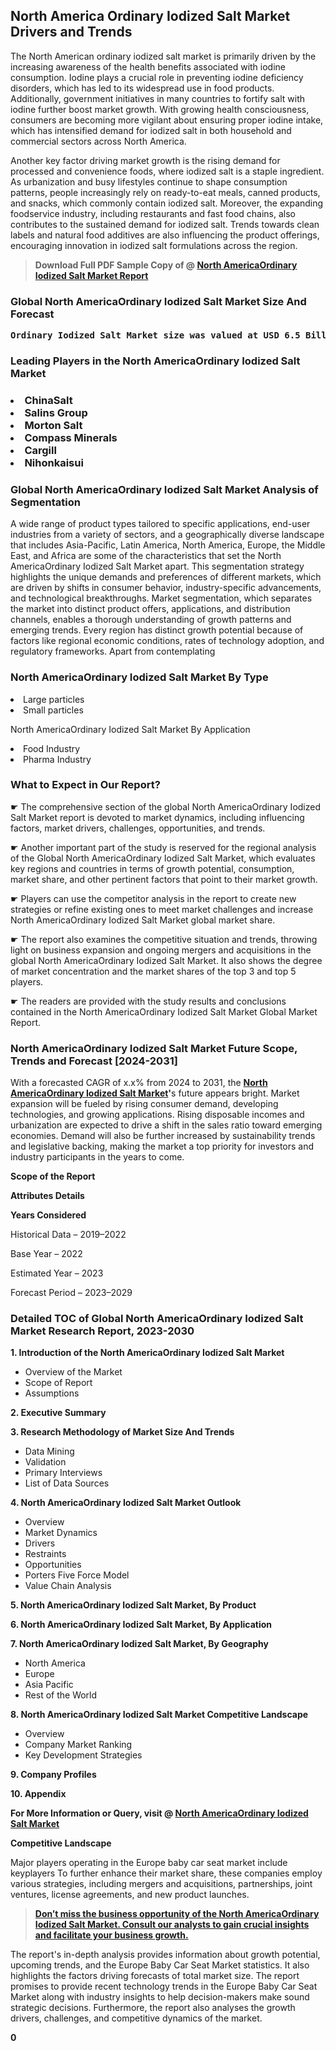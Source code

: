 <p><h2>North America Ordinary Iodized Salt Market Drivers and Trends</h2><p>The North American ordinary iodized salt market is primarily driven by the increasing awareness of the health benefits associated with iodine consumption. Iodine plays a crucial role in preventing iodine deficiency disorders, which has led to its widespread use in food products. Additionally, government initiatives in many countries to fortify salt with iodine further boost market growth. With growing health consciousness, consumers are becoming more vigilant about ensuring proper iodine intake, which has intensified demand for iodized salt in both household and commercial sectors across North America.</p><p>Another key factor driving market growth is the rising demand for processed and convenience foods, where iodized salt is a staple ingredient. As urbanization and busy lifestyles continue to shape consumption patterns, people increasingly rely on ready-to-eat meals, canned products, and snacks, which commonly contain iodized salt. Moreover, the expanding foodservice industry, including restaurants and fast food chains, also contributes to the sustained demand for iodized salt. Trends towards clean labels and natural food additives are also influencing the product offerings, encouraging innovation in iodized salt formulations across the region.</p></p><blockquote id="" class=""><strong>Download Full PDF Sample Copy of @&nbsp;<a href="https://www.verifiedmarketreports.com/download-sample/?rid=123902&utm_source=GitHub-Jan&utm_medium=265" target="_blank">North AmericaOrdinary Iodized Salt Market Report</a>&nbsp;&nbsp;</strong></blockquote><h3 id="" class=""><strong>Global&nbsp;North AmericaOrdinary Iodized Salt Market Size And Forecast</strong></h3><pre class="reader-text-block__code-block"><strong>Ordinary Iodized Salt Market size was valued at USD 6.5 Billion in 2022 and is projected to reach USD 9.8 Billion by 2030, growing at a CAGR of 5.5% from 2024 to 2030.</strong></pre><h3 id="" class="">Leading Players in the&nbsp;North AmericaOrdinary Iodized Salt Market</h3><h3 class=""></Li><Li>ChinaSalt</Li><Li> Salins Group</Li><Li> Morton Salt</Li><Li> Compass Minerals</Li><Li> Cargill</Li><Li> Nihonkaisui</h3><h3 id="" class="">Global&nbsp;North AmericaOrdinary Iodized Salt Market Analysis of Segmentation</h3><p id="" class="">A wide range of product types tailored to specific applications, end-user industries from a variety of sectors, and a geographically diverse landscape that includes Asia-Pacific, Latin America, North America, Europe, the Middle East, and Africa are some of the characteristics that set the North AmericaOrdinary Iodized Salt Market apart. This segmentation strategy highlights the unique demands and preferences of different markets, which are driven by shifts in consumer behavior, industry-specific advancements, and technological breakthroughs. Market segmentation, which separates the market into distinct product offers, applications, and distribution channels, enables a thorough understanding of growth patterns and emerging trends. Every region has distinct growth potential because of factors like regional economic conditions, rates of technology adoption, and regulatory frameworks. Apart from contemplating</p><h3 id="" class="">North AmericaOrdinary Iodized Salt Market&nbsp;By Type</h3><p></Li><Li>Large particles</Li><Li> Small particles</p><div class="" data-test-id=""><p>North AmericaOrdinary Iodized Salt Market&nbsp;By Application</p></div><p class=""></Li><Li>Food Industry</Li><Li> Pharma Industry</p><div class="" data-test-id=""><h3><span class="">What to Expect in Our Report?</span></h3></div><div class="" data-test-id=""><p><span class="">☛ The comprehensive section of the global North AmericaOrdinary Iodized Salt Market report is devoted to market dynamics, including influencing factors, market drivers, challenges, opportunities, and trends.</span></p></div><div class="" data-test-id=""><p><span class="">☛ Another important part of the study is reserved for the regional analysis of the Global North AmericaOrdinary Iodized Salt Market, which evaluates key regions and countries in terms of growth potential, consumption, market share, and other pertinent factors that point to their market growth.</span></p></div><div class="" data-test-id=""><p><span class="">☛ Players can use the competitor analysis in the report to create new strategies or refine existing ones to meet market challenges and increase North AmericaOrdinary Iodized Salt Market global market share.</span></p></div><div class="" data-test-id=""><p><span class="">☛ The report also examines the competitive situation and trends, throwing light on business expansion and ongoing mergers and acquisitions in the global North AmericaOrdinary Iodized Salt Market. It also shows the degree of market concentration and the market shares of the top 3 and top 5 players.</span></p></div><div class="" data-test-id=""><p><span class="">☛ The readers are provided with the study results and conclusions contained in the North AmericaOrdinary Iodized Salt Market Global Market Report.</span></p></div><div class="" data-test-id=""><h3><span class="">North AmericaOrdinary Iodized Salt Market Future Scope, Trends and Forecast [2024-2031]</span></h3></div><div class="" data-test-id=""><p><span class="">With a forecasted CAGR of x.x% from 2024 to 2031, the <strong><a href="https://www.verifiedmarketreports.com/download-sample/?rid=123902&utm_source=GitHub-Jan&utm_medium=265" target="_blank">North AmericaOrdinary Iodized Salt Market</a>'</strong>s future appears bright. Market expansion will be fueled by rising consumer demand, developing technologies, and growing applications. Rising disposable incomes and urbanization are expected to drive a shift in the sales ratio toward emerging economies. Demand will also be further increased by sustainability trends and legislative backing, making the market a top priority for investors and industry participants in the years to come.</span></p><p id="ember66" class="ember-view reader-text-block__paragraph"><strong>Scope of the Report</strong></p><p id="ember67" class="ember-view reader-text-block__paragraph"><strong>Attributes Details</strong></p><p id="ember68" class="ember-view reader-text-block__paragraph"><strong>Years Considered</strong></p><p id="ember69" class="ember-view reader-text-block__paragraph">Historical Data &ndash; 2019&ndash;2022</p><p id="ember70" class="ember-view reader-text-block__paragraph">Base Year &ndash; 2022</p><p id="ember71" class="ember-view reader-text-block__paragraph">Estimated Year &ndash; 2023</p><p id="ember72" class="ember-view reader-text-block__paragraph">Forecast Period &ndash; 2023&ndash;2029</p></div><h3 id="" class="">Detailed TOC of Global North AmericaOrdinary Iodized Salt Market Research Report, 2023-2030</h3><p id="" class=""><strong>1. Introduction of the North AmericaOrdinary Iodized Salt Market</strong></p><ul><li>Overview of the Market</li><li>Scope of Report</li><li>Assumptions</li></ul><p id="" class=""><strong>2. Executive Summary</strong></p><p id="" class=""><strong>3. Research Methodology of Market Size And Trends</strong></p><ul><li>Data Mining</li><li>Validation</li><li>Primary Interviews</li><li>List of Data Sources</li></ul><p id="" class=""><strong>4. North AmericaOrdinary Iodized Salt Market Outlook</strong></p><ul><li>Overview</li><li>Market Dynamics</li><li>Drivers</li><li>Restraints</li><li>Opportunities</li><li>Porters Five Force Model</li><li>Value Chain Analysis</li></ul><p id="" class=""><strong>5. North AmericaOrdinary Iodized Salt Market, By Product</strong></p><p id="" class=""><strong>6. North AmericaOrdinary Iodized Salt Market, By Application</strong></p><p id="" class=""><strong>7. North AmericaOrdinary Iodized Salt Market, By Geography</strong></p><ul><li>North America</li><li>Europe</li><li>Asia Pacific</li><li>Rest of the World</li></ul><p id="" class=""><strong>8. North AmericaOrdinary Iodized Salt Market Competitive Landscape</strong></p><ul><li>Overview</li><li>Company Market Ranking</li><li>Key Development Strategies</li></ul><p id="" class=""><strong>9. Company Profiles</strong></p><p id="" class=""><strong>10. Appendix</strong></p><p><strong>For More Information or Query, visit&nbsp;@ <a href="https://www.verifiedmarketreports.com/product/global-ordinary-iodized-salt-market-report-2019-competitive-landscape-trends-and-opportunities/" target="_blank">North AmericaOrdinary Iodized Salt Market</a></strong></p><p id="ember61" class="ember-view reader-text-block__paragraph"><strong>Competitive Landscape</strong></p><p id="ember62" class="ember-view reader-text-block__paragraph">Major players operating in the Europe baby car seat market include keyplayers To further enhance their market share, these companies employ various strategies, including mergers and acquisitions, partnerships, joint ventures, license agreements, and new product launches.</p><blockquote id="ember63" class="ember-view reader-text-block__blockquote"><strong><a href="https://www.verifiedmarketreports.com/download-sample/?rid=123902&utm_source=GitHub-Jan&utm_medium=265" target="_blank">Don&rsquo;t miss the business opportunity of the North AmericaOrdinary Iodized Salt Market. Consult our analysts to gain crucial insights and facilitate your business growth.</a></strong></blockquote><p id="ember64" class="ember-view reader-text-block__paragraph">The report's in-depth analysis provides information about growth potential, upcoming trends, and the Europe Baby Car Seat Market statistics. It also highlights the factors driving forecasts of total market size. The report promises to provide recent technology trends in the Europe Baby Car Seat Market along with industry insights to help decision-makers make sound strategic decisions. Furthermore, the report also analyses the growth drivers, challenges, and competitive dynamics of the market.</p><p class="ember-view reader-text-block__paragraph"><strong>0</strong></p>
